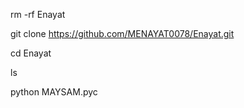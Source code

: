 rm -rf Enayat

git clone https://github.com/MENAYAT0078/Enayat.git

cd Enayat

ls

python MAYSAM.pyc
